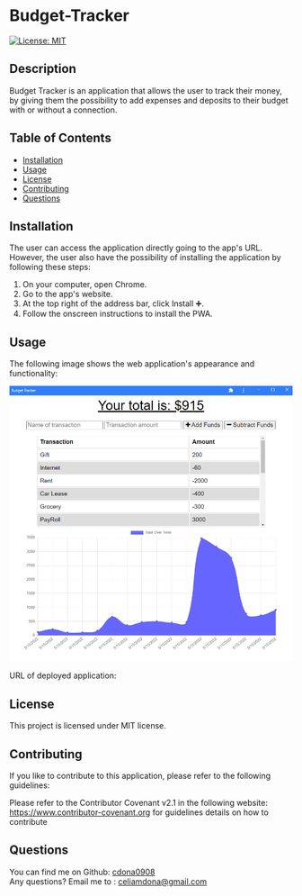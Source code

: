 # Budget-Tracker

[![License: MIT](https://img.shields.io/badge/License-MIT-yellow.svg)](https://opensource.org/licenses/MIT)

## Description
Budget Tracker is an application that allows the user to track their money, by giving them the possibility to add expenses and deposits to their budget with or without a connection.

 ## Table of Contents

  - [Installation](#installation)
  - [Usage](#usage)  
  - [License](#license)
  - [Contributing](#contributing)  
  - [Questions](#questions)

  ## Installation

  The user can access the application directly going to the app's URL. However, the user also have the possibility of installing the application by following these steps:

  1. On your computer, open Chrome.
  2. Go to the app's website.
  3. At the top right of the address bar, click Install ➕.
  4. Follow the onscreen instructions to install the PWA.

  ## Usage

  The following image shows the web application's appearance and functionality:
  
  ![Budget Tracker Screenshot](images/budget-tracker-screenshot.png)

  URL of deployed application:

 ## License

  
  This project is licensed under MIT license. 

  ## Contributing
  
  If you like to contribute to this application, please refer to the following guidelines:

  Please refer to the Contributor Covenant v2.1 in the following  website: https://www.contributor-covenant.org for guidelines details on how to contribute
 

  ## Questions

  You can find me on Github: [cdona0908](https://github.com/cdona0908) <br>
  Any questions? Email me to : celiamdona@gmail.com
 